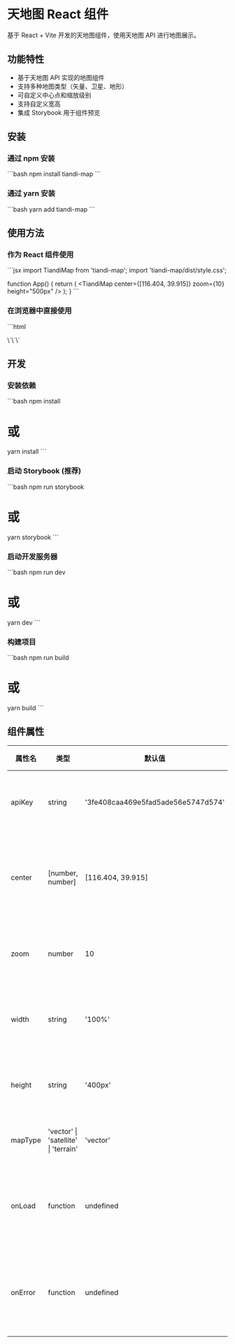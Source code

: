 # 天地图 React 组件

基于 React + Vite 开发的天地图组件，使用天地图 API 进行地图展示。

## 功能特性

- 基于天地图 API 实现的地图组件
- 支持多种地图类型（矢量、卫星、地形）
- 可自定义中心点和缩放级别
- 支持自定义宽高
- 集成 Storybook 用于组件预览

## 安装

### 通过 npm 安装
\`\`\`bash
npm install tiandi-map
\`\`\`

### 通过 yarn 安装
\`\`\`bash
yarn add tiandi-map
\`\`\`

## 使用方法

### 作为 React 组件使用
\`\`\`jsx
import TiandiMap from 'tiandi-map';
import 'tiandi-map/dist/style.css';

function App() {
  return (
    <TiandiMap 
      center={[116.404, 39.915]} 
      zoom={10} 
      height="500px" 
    />
  );
}
\`\`\`

### 在浏览器中直接使用
\`\`\`html
<!DOCTYPE html>
<html>
<head>
  <link rel="stylesheet" href="https://unpkg.com/tiandi-map/dist/style.css">
</head>
<body>
  <div id="map-container"></div>
  
  <!-- 引入 React 和 ReactDOM -->
  <script src="https://unpkg.com/react@18/umd/react.production.min.js"></script>
  <script src="https://unpkg.com/react-dom@18/umd/react-dom.production.min.js"></script>
  
  <!-- 引入 TiandiMap 组件 -->
  <script src="https://unpkg.com/tiandi-map/dist/tiandi-map.umd.js"></script>
  
  <script>
    const root = ReactDOM.createRoot(document.getElementById('map-container'));
    root.render(
      React.createElement(TiandiMap, {
        center: [116.404, 39.915],
        zoom: 10,
        height: '500px'
      })
    );
  </script>
</body>
</html>
\`\`\`

## 开发

### 安装依赖
\`\`\`bash
npm install
# 或
yarn install
\`\`\`

### 启动 Storybook (推荐)
\`\`\`bash
npm run storybook
# 或
yarn storybook
\`\`\`

### 启动开发服务器
\`\`\`bash
npm run dev
# 或
yarn dev
\`\`\`

### 构建项目
\`\`\`bash
npm run build
# 或
yarn build
\`\`\`

## 组件属性

| 属性名 | 类型 | 默认值 | 描述 |
|--------|------|--------|------|
| apiKey | string | '3fe408caa469e5fad5ade56e5747d574' | 天地图API密钥 |
| center | [number, number] | [116.404, 39.915] | 地图中心点经纬度 |
| zoom | number | 10 | 地图缩放级别 |
| width | string | '100%' | 地图容器宽度 |
| height | string | '400px' | 地图容器高度 |
| mapType | 'vector' \| 'satellite' \| 'terrain' | 'vector' | 地图类型 |
| onLoad | function | undefined | 地图加载完成回调 |
| onError | function | undefined | 地图加载错误回调 |